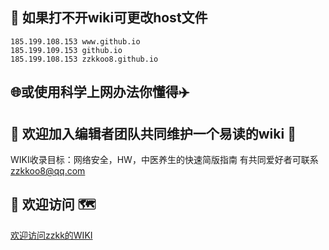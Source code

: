## 🌟 如果打不开wiki可更改host文件
```
185.199.108.153 www.github.io
185.199.109.153 github.io
185.199.108.153 zzkkoo8.github.io
```

## 🌐或使用科学上网办法你懂得✈️

## 🙋 欢迎加入编辑者团队共同维护一个易读的wiki 👫
WIKI收录目标：网络安全，HW，中医养生的快速简版指南
有共同爱好者可联系 zzkkoo8@qq.com

## 🍵 欢迎访问 🗺️
[欢迎访问zzkk的WIKI](https://zzkkoo8.github.io/zwiki/ "wiki")
